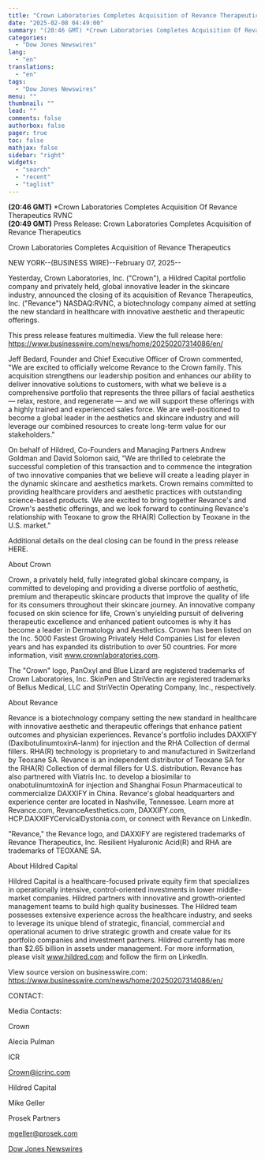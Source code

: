 ```yaml
---
title: "Crown Laboratories Completes Acquisition of Revance Therapeutics"
date: "2025-02-08 04:49:00"
summary: "(20:46 GMT) *Crown Laboratories Completes Acquisition Of Revance Therapeutics RVNC(20:49 GMT) Press Release: Crown Laboratories Completes Acquisition of Revance TherapeuticsCrown Laboratories Completes Acquisition of Revance TherapeuticsNEW YORK--(BUSINESS WIRE)--February 07, 2025--Yesterday, Crown Laboratories, Inc. (\"Crown\"), a Hildred Capital portfolio company and privately held, global innovative leader in the skincare industry, announced..."
categories:
  - "Dow Jones Newswires"
lang:
  - "en"
translations:
  - "en"
tags:
  - "Dow Jones Newswires"
menu: ""
thumbnail: ""
lead: ""
comments: false
authorbox: false
pager: true
toc: false
mathjax: false
sidebar: "right"
widgets:
  - "search"
  - "recent"
  - "taglist"
---
```


**(20:46 GMT)** \*Crown Laboratories Completes Acquisition Of Revance Therapeutics RVNC  
**(20:49 GMT)** Press Release: Crown Laboratories Completes Acquisition of Revance Therapeutics

Crown Laboratories Completes Acquisition of Revance Therapeutics

NEW YORK--(BUSINESS WIRE)--February 07, 2025--

Yesterday, Crown Laboratories, Inc. ("Crown"), a Hildred Capital portfolio company and privately held, global innovative leader in the skincare industry, announced the closing of its acquisition of Revance Therapeutics, Inc. ("Revance") NASDAQ:RVNC, a biotechnology company aimed at setting the new standard in healthcare with innovative aesthetic and therapeutic offerings.

This press release features multimedia. View the full release here: https://www.businesswire.com/news/home/20250207314086/en/

Jeff Bedard, Founder and Chief Executive Officer of Crown commented, "We are excited to officially welcome Revance to the Crown family. This acquisition strengthens our leadership position and enhances our ability to deliver innovative solutions to customers, with what we believe is a comprehensive portfolio that represents the three pillars of facial aesthetics — relax, restore, and regenerate — and we will support these offerings with a highly trained and experienced sales force. We are well-positioned to become a global leader in the aesthetics and skincare industry and will leverage our combined resources to create long-term value for our stakeholders."

On behalf of Hildred, Co-Founders and Managing Partners Andrew Goldman and David Solomon said, "We are thrilled to celebrate the successful completion of this transaction and to commence the integration of two innovative companies that we believe will create a leading player in the dynamic skincare and aesthetics markets. Crown remains committed to providing healthcare providers and aesthetic practices with outstanding science-based products. We are excited to bring together Revance's and Crown's aesthetic offerings, and we look forward to continuing Revance's relationship with Teoxane to grow the RHA(R) Collection by Teoxane in the U.S. market."

Additional details on the deal closing can be found in the press release HERE.

About Crown

Crown, a privately held, fully integrated global skincare company, is committed to developing and providing a diverse portfolio of aesthetic, premium and therapeutic skincare products that improve the quality of life for its consumers throughout their skincare journey. An innovative company focused on skin science for life, Crown's unyielding pursuit of delivering therapeutic excellence and enhanced patient outcomes is why it has become a leader in Dermatology and Aesthetics. Crown has been listed on the Inc. 5000 Fastest Growing Privately Held Companies List for eleven years and has expanded its distribution to over 50 countries. For more information, visit www.crownlaboratories.com.

The "Crown" logo, PanOxyl and Blue Lizard are registered trademarks of Crown Laboratories, Inc. SkinPen and StriVectin are registered trademarks of Bellus Medical, LLC and StriVectin Operating Company, Inc., respectively.

About Revance

Revance is a biotechnology company setting the new standard in healthcare with innovative aesthetic and therapeutic offerings that enhance patient outcomes and physician experiences. Revance's portfolio includes DAXXIFY (DaxibotulinumtoxinA-lanm) for injection and the RHA Collection of dermal fillers. RHA(R) technology is proprietary to and manufactured in Switzerland by Teoxane SA. Revance is an independent distributor of Teoxane SA for the RHA(R) Collection of dermal fillers for U.S. distribution. Revance has also partnered with Viatris Inc. to develop a biosimilar to onabotulinumtoxinA for injection and Shanghai Fosun Pharmaceutical to commercialize DAXXIFY in China. Revance's global headquarters and experience center are located in Nashville, Tennessee. Learn more at Revance.com, RevanceAesthetics.com, DAXXIFY.com, HCP.DAXXIFYCervicalDystonia.com, or connect with Revance on LinkedIn.

"Revance," the Revance logo, and DAXXIFY are registered trademarks of Revance Therapeutics, Inc. Resilient Hyaluronic Acid(R) and RHA are trademarks of TEOXANE SA.

About Hildred Capital

Hildred Capital is a healthcare-focused private equity firm that specializes in operationally intensive, control-oriented investments in lower middle-market companies. Hildred partners with innovative and growth-oriented management teams to build high quality businesses. The Hildred team possesses extensive experience across the healthcare industry, and seeks to leverage its unique blend of strategic, financial, commercial and operational acumen to drive strategic growth and create value for its portfolio companies and investment partners. Hildred currently has more than $2.65 billion in assets under management. For more information, please visit www.hildred.com and follow the firm on LinkedIn.

View source version on businesswire.com: https://www.businesswire.com/news/home/20250207314086/en/

CONTACT:

Media Contacts:

Crown

Alecia Pulman

ICR

Crown@icrinc.com

Hildred Capital

Mike Geller

Prosek Partners

mgeller@prosek.com

[Dow Jones Newswires](https://www.tradingview.com/news/DJN_DN20250207009864:0/)
